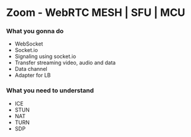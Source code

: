 # Zoom - WebRTC MESH | SFU | MCU

### What you gonna do

- WebSocket
- Socket.io
- Signaling using socket.io
- Transfer streaming video, audio and data
- Data channel
- Adapter for LB

### What you need to understand
- ICE
- STUN
- NAT
- TURN
- SDP
